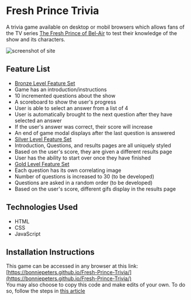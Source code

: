 # Fresh Prince Trivia  
A trivia game available on desktop or mobil browsers which allows fans of the TV series [The Fresh Prince of Bel-Air](https://www.imdb.com/title/tt0098800/) to test their knowledge of the show and its characters. 

![screenshot of site](https://i.imgur.com/9rUHFRO.png)

## Feature List  
* [Bronze Level Feature Set](https://i.imgur.com/TZAzck9.jpg)  
 * Game has an introduction/instructions
 * 10 incremented questions about the show
 * A scoreboard to show the user's progress
 * User is able to select an answer from a list of 4
 * User is automatically brought to the next question after they have selected an answer
 * If the user's answer was correct, their score will increase
 * An end of game modal displays after the last question is answered
* [Silver Level Feature Set](https://i.imgur.com/2A4VasC.jpg)  
 * Introduction, Questions, and results pages are all uniquely styled
 * Based on the user's score, they are given a different results page
 * User has the ability to start over once they have finished
* [Gold Level Feature Set](https://i.imgur.com/OuTtoh0.jpg)  
 * Each question has its own correlating image
 * Number of questions is increased to 30 (to be developed)
 * Questions are asked in a random order (to be developed)
 * Based on the user's score, different gifs display in the results page

## Technologies Used
* HTML
* CSS
* JavaScript  

## Installation Instructions
This game can be accessed in any browser at this link: [https://bonniepeters.github.io/Fresh-Prince-Trivia/](https://bonniepeters.github.io/Fresh-Prince-Trivia/)  
You may also choose to copy this code and make edits of your own. To do so, follow the steps in [this article](https://help.github.com/en/articles/fork-a-repo)
